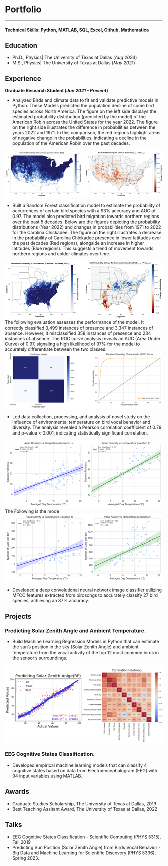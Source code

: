 # Portfolio
---

#### Technical Skills: Python, MATLAB, SQL, Excel, Github, Mathematica

## Education
- Ph.D., Physics| The University of Texas at Dallas (_Aug 2024_)								       		
- M.S., Physics| The University of Texas at Dallas (_May 2021_)	 			        		

## Experience

**Graduate Research Student (_Jun 2021 - Present_)**
- Analyzed Birds and climate data to fit and validate predictive models in Python. These Models predicted the population decline of some bird species across North America. The figure on the left side displays the estimated probability distribution (predicted by the model) of the American Robin across the United States for the year 2022. The figure on the right side illustrates the difference in probabilities between the years 2022 and 1971. In this comparison, the red regions highlight areas of negative change in the probabilities, indicating a decline in the population of the American Robin over the past decades.
<img src="images/CCC.png?raw=true"/>


- Built a Random Forest classification model to estimate the probability of occurrences of certain bird species with a 93% accuracy and AUC of 0.97. The model also predicted bird migration towards northern regions over the past 5 decades.
  Below are the figures depicting the probability distributions (Year 2022) and changes in probabilities from 1971 to 2022 for the Carolina Chickadee. The figure on the right illustrates a decrease in the probability of Carolina Chickadee presence in lower latitudes over the past decades (Red regions), alongside an increase in higher latitudes (Blue regions). This suggests a trend of movement towards northern regions and colder climates over time.
  
<img src="images/DDD.png?raw=true"/>
The following evaluation assesses the performance of the model. It correctly classified 3,499 instances of presence and 3,347 instances of absence. However, it misclassified 358 instances of presence and 234 instances of absence. The ROC curve analysis reveals an AUC (Area Under Curve) of 0.97, signaling a high likelihood of 97% for the model to accurately differentiate between the two classes.
<img src="images/ROC_CONF.png?raw=true"/>



- Led data collection, processing, and analysis of novel study on the influence of environmental temperature on bird vocal behavior and diversity. The analysis revealed a Pearson correlation coefficient of 0.79 and p-value < 0.001, indicating statistically significant correlation.
<img src="images/Thesis_TwoLocation_ADsbs.png?raw=true"/>
The Following is the mode
<img src="images/Thesis_TwoLocation_VAsbs.png?raw=true"/>

- Developed a deep convolutional neural network image classifier utilizing MFCC features extracted from birdsongs to accurately classify 27 bird species, achieving an 87% accuracy.

## Projects
### Predicting Solar Zenith Angle and Ambient Temperature.
- Build Machine Learning Regression Models in Python that can estimate the sun’s position in the sky (Solar Zenith Angle) and ambient temperature from the vocal activity of the top 12 most common birds in the sensor’s surroundings.

 <img src="images/Predicting_Zenith_angle.png?raw=true"/> 
 
### EEG Cognitive States Classification.

- Developed empirical machine learning models that can classify 4 cognitive states based on data from Electroencephalogram (EEG) with 94 input variables using MATLAB. 

## Awards
- Graduate Studies Scholarship, The University of Texas at Dallas, 2019
- Best Teaching Assitant Award, The University of Texas at Dallas, 2022
  
## Talks 
- EEG Cognitive States Classification - Scientific Computing (PHYS 5315), Fall 2019
- Predicting Sun Position (Solar Zenith Angle) from Birds Vocal Behavior -
  Big Data and Machine Learning for Scientific Discovery (PHYS 5336), Spring 2023.



